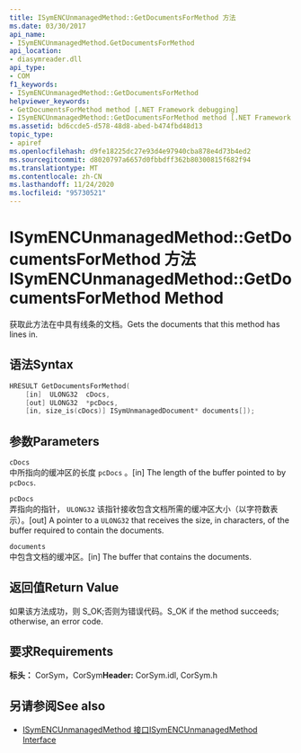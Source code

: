 ```yaml
---
title: ISymENCUnmanagedMethod::GetDocumentsForMethod 方法
ms.date: 03/30/2017
api_name:
- ISymENCUnmanagedMethod.GetDocumentsForMethod
api_location:
- diasymreader.dll
api_type:
- COM
f1_keywords:
- ISymENCUnmanagedMethod::GetDocumentsForMethod
helpviewer_keywords:
- GetDocumentsForMethod method [.NET Framework debugging]
- ISymENCUnmanagedMethod::GetDocumentsForMethod method [.NET Framework debugging]
ms.assetid: bd6ccde5-d578-48d8-abed-b474fbd48d13
topic_type:
- apiref
ms.openlocfilehash: d9fe18225dc27e93d4e97940cba878e4d73b4ed2
ms.sourcegitcommit: d8020797a6657d0fbbdff362b80300815f682f94
ms.translationtype: MT
ms.contentlocale: zh-CN
ms.lasthandoff: 11/24/2020
ms.locfileid: "95730521"
---
```

# <a name="isymencunmanagedmethodgetdocumentsformethod-method"></a><span data-ttu-id="dd2d9-102">ISymENCUnmanagedMethod::GetDocumentsForMethod 方法</span><span class="sxs-lookup"><span data-stu-id="dd2d9-102">ISymENCUnmanagedMethod::GetDocumentsForMethod Method</span></span>

<span data-ttu-id="dd2d9-103">获取此方法在中具有线条的文档。</span><span class="sxs-lookup"><span data-stu-id="dd2d9-103">Gets the documents that this method has lines in.</span></span>  
  
## <a name="syntax"></a><span data-ttu-id="dd2d9-104">语法</span><span class="sxs-lookup"><span data-stu-id="dd2d9-104">Syntax</span></span>  
  
```cpp  
HRESULT GetDocumentsForMethod(  
    [in]  ULONG32  cDocs,  
    [out] ULONG32  *pcDocs,
    [in, size_is(cDocs)] ISymUnmanagedDocument* documents[]);  
```  
  
## <a name="parameters"></a><span data-ttu-id="dd2d9-105">参数</span><span class="sxs-lookup"><span data-stu-id="dd2d9-105">Parameters</span></span>  

 `cDocs`  
 <span data-ttu-id="dd2d9-106">中所指向的缓冲区的长度 `pcDocs` 。</span><span class="sxs-lookup"><span data-stu-id="dd2d9-106">[in] The length of the buffer pointed to by `pcDocs`.</span></span>  
  
 `pcDocs`  
 <span data-ttu-id="dd2d9-107">弄指向的指针， `ULONG32` 该指针接收包含文档所需的缓冲区大小（以字符数表示）。</span><span class="sxs-lookup"><span data-stu-id="dd2d9-107">[out] A pointer to a `ULONG32` that receives the size, in characters, of the buffer required to contain the documents.</span></span>  
  
 `documents`  
 <span data-ttu-id="dd2d9-108">中包含文档的缓冲区。</span><span class="sxs-lookup"><span data-stu-id="dd2d9-108">[in] The buffer that contains the documents.</span></span>  
  
## <a name="return-value"></a><span data-ttu-id="dd2d9-109">返回值</span><span class="sxs-lookup"><span data-stu-id="dd2d9-109">Return Value</span></span>  

 <span data-ttu-id="dd2d9-110">如果该方法成功，则 S_OK;否则为错误代码。</span><span class="sxs-lookup"><span data-stu-id="dd2d9-110">S_OK if the method succeeds; otherwise, an error code.</span></span>  
  
## <a name="requirements"></a><span data-ttu-id="dd2d9-111">要求</span><span class="sxs-lookup"><span data-stu-id="dd2d9-111">Requirements</span></span>  

 <span data-ttu-id="dd2d9-112">**标头：** CorSym，CorSym</span><span class="sxs-lookup"><span data-stu-id="dd2d9-112">**Header:** CorSym.idl, CorSym.h</span></span>  
  
## <a name="see-also"></a><span data-ttu-id="dd2d9-113">另请参阅</span><span class="sxs-lookup"><span data-stu-id="dd2d9-113">See also</span></span>

- [<span data-ttu-id="dd2d9-114">ISymENCUnmanagedMethod 接口</span><span class="sxs-lookup"><span data-stu-id="dd2d9-114">ISymENCUnmanagedMethod Interface</span></span>](isymencunmanagedmethod-interface.md)
